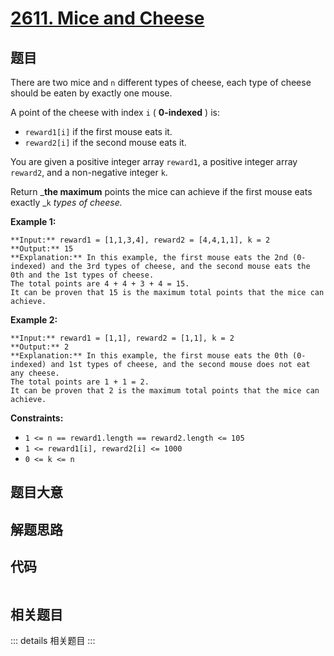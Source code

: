 # [2611. Mice and Cheese](https://leetcode.com/problems/mice-and-cheese)

## 题目

There are two mice and `n` different types of cheese, each type of cheese
should be eaten by exactly one mouse.

A point of the cheese with index `i` ( **0-indexed** ) is:

  * `reward1[i]` if the first mouse eats it.
  * `reward2[i]` if the second mouse eats it.

You are given a positive integer array `reward1`, a positive integer array
`reward2`, and a non-negative integer `k`.

Return _**the maximum** points the mice can achieve if the first mouse eats
exactly _`k` _types of cheese._



**Example 1:**

    
    
    **Input:** reward1 = [1,1,3,4], reward2 = [4,4,1,1], k = 2
    **Output:** 15
    **Explanation:** In this example, the first mouse eats the 2nd (0-indexed) and the 3rd types of cheese, and the second mouse eats the 0th and the 1st types of cheese.
    The total points are 4 + 4 + 3 + 4 = 15.
    It can be proven that 15 is the maximum total points that the mice can achieve.
    

**Example 2:**

    
    
    **Input:** reward1 = [1,1], reward2 = [1,1], k = 2
    **Output:** 2
    **Explanation:** In this example, the first mouse eats the 0th (0-indexed) and 1st types of cheese, and the second mouse does not eat any cheese.
    The total points are 1 + 1 = 2.
    It can be proven that 2 is the maximum total points that the mice can achieve.
    



**Constraints:**

  * `1 <= n == reward1.length == reward2.length <= 105`
  * `1 <= reward1[i], reward2[i] <= 1000`
  * `0 <= k <= n`


## 题目大意

## 解题思路

## 代码

```javascript

```

## 相关题目

::: details 相关题目
:::
